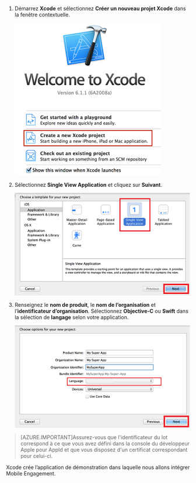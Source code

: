 1. Démarrez **Xcode** et sélectionnez **Créer un nouveau projet Xcode** dans la fenêtre contextuelle.

	![](./media/mobile-engagement-create-new-ios-app/xcode-new-project.png)

2. Sélectionnez **Single View Application** et cliquez sur **Suivant**.

	![](./media/mobile-engagement-create-new-ios-app/xcode-simple-view.png)

3. Renseignez le **nom de produit**, le **nom de l’organisation** et l’**identificateur d’organisation**. Sélectionnez **Objective-C** ou **Swift** dans la sélection de **langage** selon votre application.

	![](./media/mobile-engagement-create-new-ios-app/xcode-project-props.png)

> [AZURE.IMPORTANT]Assurez-vous que l'identificateur du lot correspond à ce que vous avez défini dans la console du développeur Apple pour AppId et que vous disposez d'un certificat correspondant pour celui-ci.

Xcode crée l’application de démonstration dans laquelle nous allons intégrer Mobile Engagement.

<!---HONumber=Oct15_HO1-->